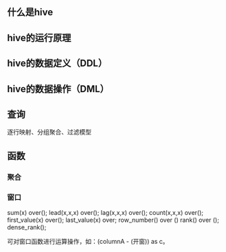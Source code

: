 ## 什么是hive

## hive的运行原理

## hive的数据定义（DDL）

## hive的数据操作（DML）

## 查询
逐行映射、分组聚合、过滤模型
## 函数

### 聚合

### 窗口
sum(x) over();
lead(x,x,x) over();
lag(x,x,x) over();
count(x,x,x) over();
first_value(x) over();
last_value(x) over;
row_number() over ()
rank() over ();
dense_rank();

可对窗口函数进行运算操作，如：(columnA - (开窗)) as c。
